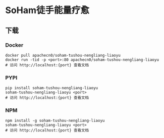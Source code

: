 # SoHam徒手能量疗愈

## 下载

### Docker

```
docker pull apachecn0/soham-tushou-nengliang-liaoyu
docker run -tid -p <port>:80 apachecn0/soham-tushou-nengliang-liaoyu
# 访问 http://localhost:{port} 查看文档
```

### PYPI

```
pip install soham-tushou-nengliang-liaoyu
soham-tushou-nengliang-liaoyu <port>
# 访问 http://localhost:{port} 查看文档
```

### NPM

```
npm install -g soham-tushou-nengliang-liaoyu
soham-tushou-nengliang-liaoyu <port>
# 访问 http://localhost:{port} 查看文档
```
